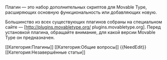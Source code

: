 Плагин — это набор дополнительных скриптов для Movable Type, расширяющих основную функциональность или добавляющих новую.

Большинство из всех существующих плагинов собраны на специальном сайте — [http://plugins.movabletype.org/ plugins.movabletype.org]. Перед установкой плагина, обращайте внимание, для какой версии Movable Type он предназначен.

[[Категория:Плагины]]
[[Категория:Общие вопросы]]
{{NeedEdit}}
[[Категория:Незавершённые статьи]]

